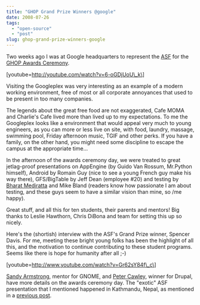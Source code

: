```yaml
---
title: "GHOP Grand Prize Winners @google"
date: 2008-07-26
tags: 
  - "open-source"
  - "post"
slug: ghop-grand-prize-winners-google
---
```


Two weeks ago I was at Google headquarters to represent the [ASF](http://www.apache.org) for the [GHOP Awards Ceremony](http://google-opensource.blogspot.com/2008/07/grand-prize-winners-visit-googleplex.html).

\[youtube=http://youtube.com/watch?v=6-oGDjUoU\_k\]

Visiting the Googleplex was very interesting as an example of a modern working environment, free of most or all corporate annoyances that used to be present in too many companies.

The legends about the great free food are not exaggerated, Cafe MOMA and Charlie's Cafe lived more than lived up to my expectations. To me the Googleplex looks like a environment that would appeal very much to young engineers, as you can more or less live on site, with food, laundry, massage, swimming pool, Friday afternoon music, TGIF and other perks. If you have a family, on the other hand, you might need some discipline to escape the campus at the appropriate time...

In the afternoon of the awards ceremony day, we were treated to great jetlag-proof presentations on AppEngine (by Guido Van Rossum, Mr.Python himself), Android by Romain Guy (nice to see a young French guy make his way there), GFS/BigTable by Jeff Dean (employee #20) and testing by [Bharat Mediratta](http://www.nytimes.com/2007/10/21/jobs/21pre.html) and Mike Bland (readers know how passionate I am about testing, and these guys seem to have a similar vision than mine, so /me happy).

Great stuff, and all this for ten students, their parents and mentors! Big thanks to Leslie Hawthorn, Chris DiBona and team for setting this up so nicely.

Here's the (shortish) interview with the ASF's Grand Prize winner, Spencer Davis. For me, meeting these bright young folks has been the highlight of all this, and the motivation to continue contributing to these student programs. Seems like there is hope for humanity after all ;-)

\[youtube=http://www.youtube.com/watch?v=Gr62sY84f\_c\]

[Sandy Armstrong](http://automorphic.blogspot.com/2008/07/ghop-awards-ceremony.html), mentor for GNOME, and [Peter Cawley](http://www.corsix.org/content/once-upon-time-i-visitied-googleplex), winner for Drupal, have more details on the awards ceremony day. The "exotic" ASF presentation that I mentioned happened in Kathmandu, Nepal, as mentioned in a [previous post](http://grep.codeconsult.ch/2008/01/14/the-asf-live-in-kathmandu-nepal/).
